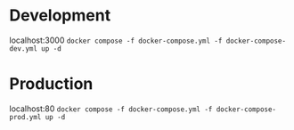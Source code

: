 # Development
localhost:3000
`docker compose -f docker-compose.yml -f docker-compose-dev.yml up -d`
# Production
localhost:80
`docker compose -f docker-compose.yml -f docker-compose-prod.yml up -d`
